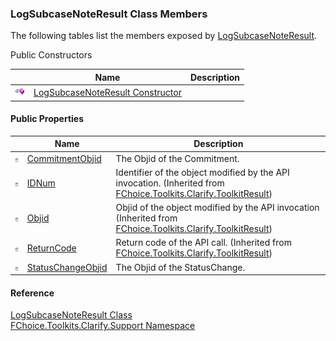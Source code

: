 ﻿### LogSubcaseNoteResult Class Members

The following tables list the members exposed by [LogSubcaseNoteResult](FChoice.Toolkits.Clarify~FChoice.Toolkits.Clarify.Support.LogSubcaseNoteResult.md).

Public Constructors

|   | Name | Description |
| --- | --- | --- |
| ![Public Constructor](dotnetimages/publicConstructor.png) | [LogSubcaseNoteResult Constructor](FChoice.Toolkits.Clarify~FChoice.Toolkits.Clarify.Support.LogSubcaseNoteResult~_ctor().md) |   |



#### Public Properties

|   | Name | Description |
| --- | --- | --- |
| ![Public Property](dotnetimages/publicProperty.png) | [CommitmentObjid](FChoice.Toolkits.Clarify~FChoice.Toolkits.Clarify.Support.LogSubcaseNoteResult~CommitmentObjid.md) | The Objid of the Commitment.   |
| ![Public Property](dotnetimages/publicProperty.png) | [IDNum](FChoice.Toolkits.Clarify~FChoice.Toolkits.Clarify.ToolkitResult~IDNum.md) | Identifier of the object modified by the API invocation. (Inherited from [FChoice.Toolkits.Clarify.ToolkitResult](FChoice.Toolkits.Clarify~FChoice.Toolkits.Clarify.ToolkitResult.md)) |
| ![Public Property](dotnetimages/publicProperty.png) | [Objid](FChoice.Toolkits.Clarify~FChoice.Toolkits.Clarify.ToolkitResult~Objid.md) | Objid of the object modified by the API invocation (Inherited from [FChoice.Toolkits.Clarify.ToolkitResult](FChoice.Toolkits.Clarify~FChoice.Toolkits.Clarify.ToolkitResult.md)) |
| ![Public Property](dotnetimages/publicProperty.png) | [ReturnCode](FChoice.Toolkits.Clarify~FChoice.Toolkits.Clarify.ToolkitResult~ReturnCode.md) | Return code of the API call. (Inherited from [FChoice.Toolkits.Clarify.ToolkitResult](FChoice.Toolkits.Clarify~FChoice.Toolkits.Clarify.ToolkitResult.md)) |
| ![Public Property](dotnetimages/publicProperty.png) | [StatusChangeObjid](FChoice.Toolkits.Clarify~FChoice.Toolkits.Clarify.Support.LogSubcaseNoteResult~StatusChangeObjid.md) | The Objid of the StatusChange.   |





#### Reference

[LogSubcaseNoteResult Class](FChoice.Toolkits.Clarify~FChoice.Toolkits.Clarify.Support.LogSubcaseNoteResult.md)  
[FChoice.Toolkits.Clarify.Support Namespace](FChoice.Toolkits.Clarify~FChoice.Toolkits.Clarify.Support_namespace.md)